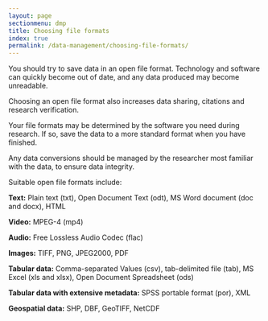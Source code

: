 ```yaml
---
layout: page
sectionmenu: dmp
title: Choosing file formats
index: true
permalink: /data-management/choosing-file-formats/
---
```


You should try to save data in an open file format. Technology and software can quickly become out of date, and any data produced may become unreadable.

Choosing an open file format also increases data sharing, citations and research verification.

Your file formats may be determined by the software you need during research. If so, save the data to a more standard format when you have finished.

Any data conversions should be managed by the researcher most familiar with the data, to ensure data integrity.

Suitable open file formats include:

**Text:** Plain text (txt), Open Document Text (odt), MS Word document (doc and docx), HTML

**Video:** MPEG-4 (mp4)

**Audio:** Free Lossless Audio Codec (flac)

**Images:** TIFF, PNG, JPEG2000, PDF

**Tabular data:** Comma-separated Values (csv), tab-delimited file (tab), MS Excel (xls and xlsx), Open Document Spreadsheet (ods)

**Tabular data with extensive metadata:** SPSS portable format (por), XML

**Geospatial data:** SHP, DBF, GeoTIFF, NetCDF
